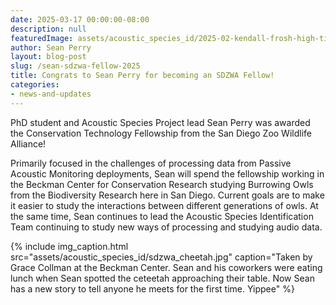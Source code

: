 ```yaml
---
date: 2025-03-17 00:00:00-08:00
description: null
featuredImage: assets/acoustic_species_id/2025-02-kendall-frosh-high-tide.jpg
author: Sean Perry
layout: blog-post
slug: /sean-sdzwa-fellow-2025
title: Congrats to Sean Perry for becoming an SDZWA Fellow!
categories:
- news-and-updates
---
```


PhD student and Acoustic Species Project lead Sean Perry was awarded the Conservation Technology Fellowship from the San Diego Zoo Wildlife Alliance!

Primarily focused in the challenges of processing data from Passive Acoustic Monitoring deployments, Sean will spend the fellowship working in the Beckman Center for Conservation Research studying Burrowing Owls from the Biodiversity Research here in San Diego. Current goals are to make it easier to study the interactions between different generations of owls. At the same time, Sean continues to lead the Acoustic Species Identification Team continuing to study new ways of processing and studying audio data. 


{% include 
    img_caption.html
    src="assets/acoustic_species_id/sdzwa_cheetah.jpg"
    caption="Taken by Grace Collman at the Beckman Center. Sean and his coworkers were eating lunch when Sean spotted the ceteetah approaching their table. Now Sean has a new story to tell anyone he meets for the first time. Yippee"
%}